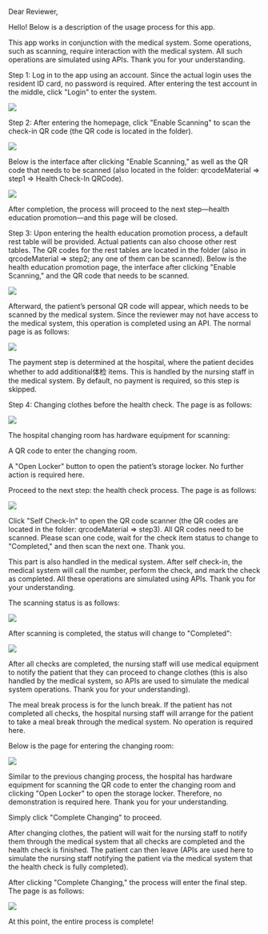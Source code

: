 Dear Reviewer,

Hello! Below is a description of the usage process for this app.

This app works in conjunction with the medical system. Some operations, such as scanning, require interaction with the medical system. All such operations are simulated using APIs. Thank you for your understanding.

Step 1:
Log in to the app using an account. Since the actual login uses the resident ID card, no password is required.
After entering the test account in the middle, click "Login" to enter the system.


![](images/step1.jpg)

Step 2:
After entering the homepage, click "Enable Scanning" to scan the check-in QR code (the QR code is located in the folder).


![](images/step2.jpg)


Below is the interface after clicking "Enable Scanning," as well as the QR code that needs to be scanned (also located in the folder: qrcodeMaterial => step1 => Health Check-In QRCode).


![](images/checkIn.jpg)

After completion, the process will proceed to the next step—health education promotion—and this page will be closed.

Step 3:
Upon entering the health education promotion process, a default rest table will be provided. Actual patients can also choose other rest tables. The QR codes for the rest tables are located in the folder (also in qrcodeMaterial => step2; any one of them can be scanned).
Below is the health education promotion page, the interface after clicking "Enable Scanning," and the QR code that needs to be scanned.


![](images/propaganda.jpg)


Afterward, the patient’s personal QR code will appear, which needs to be scanned by the medical system. Since the reviewer may not have access to the medical system, this operation is completed using an API.
The normal page is as follows:


![](./images/propaganda-3.jpg)


The payment step is determined at the hospital, where the patient decides whether to add additional体检 items. This is handled by the nursing staff in the medical system. By default, no payment is required, so this step is skipped.

Step 4:
Changing clothes before the health check. The page is as follows:


![](./images/changing%2520clothes.jpg)


The hospital changing room has hardware equipment for scanning:

A QR code to enter the changing room.

A "Open Locker" button to open the patient’s storage locker.
No further action is required here.

Proceed to the next step: the health check process.
The page is as follows:


![](./images/health%2520check.jpg)


Click "Self Check-In" to open the QR code scanner (the QR codes are located in the folder: qrcodeMaterial => step3). All QR codes need to be scanned. Please scan one code, wait for the check item status to change to "Completed," and then scan the next one. Thank you.


This part is also handled in the medical system. After self check-in, the medical system will call the number, perform the check, and mark the check as completed. All these operations are simulated using APIs. Thank you for your understanding.


The scanning status is as follows:


![](./images/health%2520check%2520report.jpg)


After scanning is completed, the status will change to "Completed":


![](./images/Check%2520completed.jpg)


After all checks are completed, the nursing staff will use medical equipment to notify the patient that they can proceed to change clothes (this is also handled by the medical system, so APIs are used to simulate the medical system operations. Thank you for your understanding).

The meal break process is for the lunch break. If the patient has not completed all checks, the hospital nursing staff will arrange for the patient to take a meal break through the medical system. No operation is required here.

Below is the page for entering the changing room:


![](./images/changing%2520clothes%2520end.jpg)


Similar to the previous changing process, the hospital has hardware equipment for scanning the QR code to enter the changing room and clicking "Open Locker" to open the storage locker. Therefore, no demonstration is required here. Thank you for your understanding.


Simply click "Complete Changing" to proceed.


After changing clothes, the patient will wait for the nursing staff to notify them through the medical system that all checks are completed and the health check is finished. The patient can then leave (APIs are used here to simulate the nursing staff notifying the patient via the medical system that the health check is fully completed).


After clicking "Complete Changing," the process will enter the final step. The page is as follows:


![](./images/end.jpg)


At this point, the entire process is complete!
